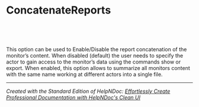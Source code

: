 # ConcatenateReports

&nbsp;

&nbsp;

This option can be used to Enable/Disable the report concatenation of the monitor’s content. When disabled (default) the user needs to specify the actor to gain access to the monitor’s data using the commands show or export. When enabled, this option allows to summarize all monitors content with the same name working at different actors into a single file.

***
_Created with the Standard Edition of HelpNDoc: [Effortlessly Create Professional Documentation with HelpNDoc's Clean UI](<https://www.helpndoc.com/feature-tour/stunning-user-interface/>)_
